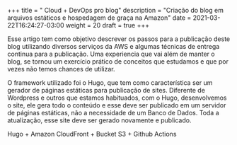+++
title = " Cloud + DevOps pro blog"
description = "Criação do blog em arquivos estáticos e hospedagem de graça na Amazon"
date = 2021-03-22T16:24:27-03:00
weight = 20
draft = true
+++


Esse artigo tem como objetivo descrever os passos para a publicação deste blog utilizando diversos serviços da AWS e algumas técnicas de entrega continua para a publicação. Uma experiencia que vai além de manter o blog, se tornou um exercício prático de conceitos que estudamos e que por vezes não temos chances de utilizar.

O framework utilizado foi o Hugo, que tem como característica ser um gerador de páginas estáticas para publicação de sites. Diferente de Wordpress e outros que estamos habituados, com o Hugo, desenvolvemos o site, ele gera todo o conteúdo e esse deve ser publicado em um servidor de páginas estáticas, não a necessidade de um Banco de Dados. Toda a atualização, esse site deve ser gerado novamente e publicado.


Hugo + Amazon CloudFront + Bucket S3 + Github Actions
